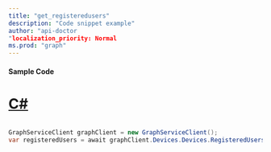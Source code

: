 ```yaml
---
title: "get_registeredusers"
description: "Code snippet example" 
author: "api-doctor
"localization_priority: Normal
ms.prod: "graph"
--- 
```

#### Sample Code
# [C#](#tab/Csharp)

```C#

GraphServiceClient graphClient = new GraphServiceClient();
var registeredUsers = await graphClient.Devices.Devices.RegisteredUsers.Request().GetAsync();

```